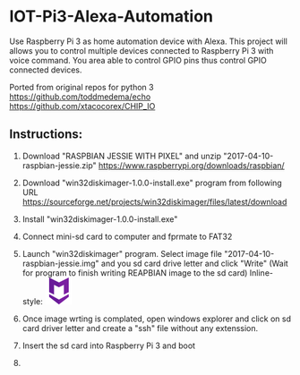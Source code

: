 # IOT-Pi3-Alexa-Automation
Use Raspberry Pi 3 as home automation device with Alexa. This project will allows you to control multiple devices connected to Raspberry Pi 3 with voice command. You area able to control GPIO pins thus control GPIO connected devices.

Ported from original repos for python 3
https://github.com/toddmedema/echo
https://github.com/xtacocorex/CHIP_IO 

## Instructions:

1. Download "RASPBIAN JESSIE WITH PIXEL" and unzip "2017-04-10-raspbian-jessie.zip"
  https://www.raspberrypi.org/downloads/raspbian/

1. Download "win32diskimager-1.0.0-install.exe" program from following URL
  https://sourceforge.net/projects/win32diskimager/files/latest/download

1. Install "win32diskimager-1.0.0-install.exe"

1. Connect mini-sd card to computer and fprmate to FAT32
  
1. Launch "win32diskimager" program. Select image file "2017-04-10-raspbian-jessie.img" and you sd card drive letter and click "Write"
  (Wait for program to finish writing REAPBIAN image to the sd card)
      Inline-style: 
    ![alt text](https://github.com/adam-p/markdown-here/raw/master/src/common/images/icon48.png "Logo Title Text 1")

1. Once image wrting is complated, open windows explorer and click on sd card driver letter and create a "ssh" file without any extenssion.

1. Insert the sd card into Raspberry Pi 3 and boot

1. 
